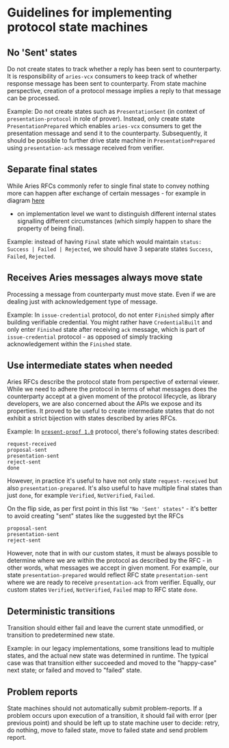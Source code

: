 # Guidelines for implementing protocol state machines

## No 'Sent' states
Do not create states to track whether a reply has been sent to counterparty. It is responsibility of
`aries-vcx` consumers to keep track of whether response message has been sent to counterparty. From state
machine perspective, creation of a protocol message implies a reply to that message can be processed.

Example: Do not create states such as `PresentationSent` (in context of `presentation-protocol` in role of prover).
Instead, only create state `PresentationPrepared` which enables `aries-vcx` consumers to get the presentation message
and send it to the counterparty. Subsequently, it should be possible to further drive state machine in  `PresentationPrepared` 
using `presentation-ack` message received from verifier. 

## Separate final states
While Aries RFCs commonly refer to single final state to convey nothing more can happen after exchange
of certain messages - for example in diagram [here](https://github.com/hyperledger/aries-rfcs/blob/main/features/0453-issue-credential-v2/README.md)
- on implementation level we want to distinguish different internal states signalling different circumstances (which 
simply happen to share the property of being final).

Example: instead of having `Final` state which would maintain `status: Success | Failed | Rejected`, we
should have 3 separate states `Success`, `Failed`, `Rejected`.

## Receives Aries messages always move state
Processing a message from counterparty must move state. Even if we are dealing just with acknowledgement type of message.

Example: In `issue-credential` protocol, do not enter `Finished` simply after building verifiable credential.
You might rather have `CredentialBuilt` and only enter `Finished` state after receiving `ack` message, which
is part of `issue-credential` protocol - as opposed of simply tracking acknowledgement within the `Finished` state.

## Use intermediate states when needed
Aries RFCs describe the protocol state from perspective of external viewer. While we need to adhere the protocol
in terms of what messages does the counterparty accept at a given moment of the protocol lifecycle, as library
developers, we are also concerned about the APIs we expose and its properties. It proved to be useful to create
intermediate states that do not exhibit a strict bijection with states described by aries RFCs.

Example: In [`present-proof 1.0`](https://github.com/hyperledger/aries-rfcs/blob/main/features/0037-present-proof/README.md)
protocol, there's following states described:
```
request-received
proposal-sent
presentation-sent
reject-sent
done
```
However, in practice it's useful to have not only state `request-received` but also `presentation-prepared`. It's
also useful to have multiple final states than just `done`, for example `Verified`, `NotVerified`, `Failed`.

On the flip side, as per first point in this list `"No 'Sent' states"` - it's better to avoid creating "sent" states like
the suggested byt the RFCs
```
proposal-sent
presentation-sent
reject-sent
```

However, note that in with our custom states, it must be always possible to determine where we are within the protocol
as described by the RFC - in other words, what messages we accept in given moment. For example, our 
state `presentation-prepared` would reflect RFC state `presentation-sent` where we are ready 
to receive `presentation-ack` from verifier. 
Equally, our custom states `Verified`, `NotVerified`, `Failed` map to RFC state `done`.

## Deterministic transitions
Transition should either fail and leave the current state unmodified, or transition to predetermined new state.

Example: in our legacy implementations, some transitions lead to multiple states, and the actual
new state was determined in runtime. The typical case was that transition either succeeded and moved to
the "happy-case" next state; or failed and moved to "failed" state. 

## Problem reports
State machines should not automatically submit problem-reports. If a problem occurs upon execution of a transition,
it should fail with error (per previous point) and should be left up to state machine user to decide: retry,
do nothing, move to failed state, move to failed state and send problem report.
